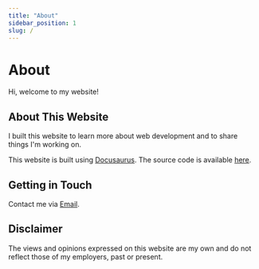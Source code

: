 ```yaml
---
title: "About"
sidebar_position: 1
slug: /
---
```


# About

Hi, welcome to my website!

## About This Website

I built this website to learn more about web development and to share things I'm working on.

This website is built using [Docusaurus](https://docusaurus.io/). The source code is available [here](https://github.com/nikulpatel3141/nikulpatel3141.github.io).

## Getting in Touch

Contact me via [Email](mailto:nikulp3141@gmail.com).

## Disclaimer

The views and opinions expressed on this website are my own and do not reflect those of my employers, past or present.
